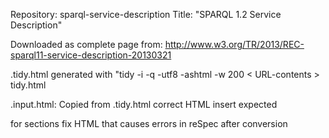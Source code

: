 Repository: sparql-service-description
Title:      "SPARQL 1.2 Service Description"

Downloaded as complete page from: <http://www.w3.org/TR/2013/REC-sparql11-service-description-20130321>

.tidy.html generated with "tidy -i -q -utf8 -ashtml -w 200 < URL-contents > tidy.html

.input.html: 
  Copied from .tidy.html
    correct HTML
    insert expected <div> for sections
    fix HTML that causes errors in reSpec after conversion
